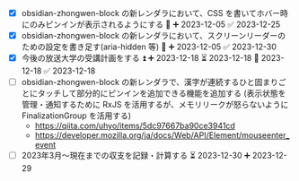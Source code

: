 - [x] obsidian-zhongwen-block の新レンダラにおいて、CSS を書いてホバー時にのみピンインが表示されるようにする 🔽 ➕ 2023-12-05 ✅ 2023-12-25
- [x] obsidian-zhongwen-block の新レンダラにおいて、スクリーンリーダーのための設定を書き足す(aria-hidden 等) 🔽 ➕ 2023-12-05 ✅ 2023-12-30
- [x] 今後の放送大学の受講計画をする ⏫ ➕ 2023-12-18 ⏳ 2023-12-18 📅 2023-12-18 ✅ 2023-12-18
- [ ] obsidian-zhongwen-block の新レンダラで、漢字が連続するひと固まりごとにタッチして部分的にピンインを追加できる機能を追加する (表示状態を管理・通知するために RxJS を活用するが、メモリリークが怒らないように FinalizationGroup を活用する)
	- https://qiita.com/uhyo/items/5dc97667ba90ce3941cd
	- https://developer.mozilla.org/ja/docs/Web/API/Element/mouseenter_event
- [ ] 2023年3月〜現在までの収支を記録・計算する ⏳ 2023-12-30 ➕ 2023-12-29 

